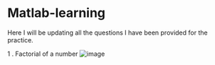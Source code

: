 # Matlab-learning
Here I will be updating all the questions I have been provided for the practice.

1 . Factorial of a number
![image](https://github.com/sankalpsa/Matlab-learning/assets/90599205/d6141b9f-d111-464f-899c-b3e077ec8ad6 "width=200")
